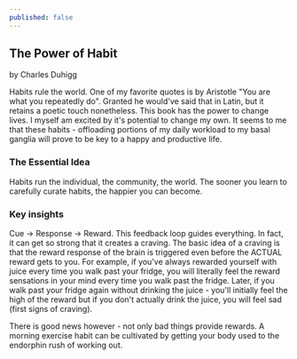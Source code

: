 ```yaml
---
published: false
---
```

## The Power of Habit
by Charles Duhigg

Habits rule the world. One of my favorite quotes is by Aristotle "You are what you repeatedly do". Granted he would've said that in Latin, but it retains a poetic touch nonetheless. This book has the power to change lives. I myself am excited by it's potential to change my own. It seems to me that these habits - offloading portions of my daily workload to my basal ganglia will prove to be key to a happy and productive life. 

### The Essential Idea 
Habits run the individual, the community, the world. The sooner you learn to carefully curate habits, the happier you can become. 

### Key insights
Cue -> Response -> Reward. This feedback loop guides everything. In fact, it can get so strong that it creates a craving. 
The basic idea of a craving is that the reward response of the brain is triggered even before the ACTUAL reward gets to you. For example, if you've always rewarded yourself with juice every time you walk past your fridge, you will literally feel the reward sensations in your mind every time you walk past the fridge. Later, if you walk past your fridge again without drinking the juice - you'll initially feel the high of the reward but if you don't actually drink the juice, you will feel sad (first signs of craving). 

There is good news however - not only bad things provide rewards. A morning exercise habit can be cultivated by getting your body used to the endorphin rush of working out. 
